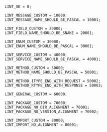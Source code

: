     LINT_OK = 0;

    LINT_MESSAGE_CUSTOM = 10000;
    LINT_MESSAGE_NAME_SHOULD_BE_PASCAL = 10001;

    LINT_FIELD_CUSTOM = 20000;
    LINT_FIELD_NAME_SHOULD_BE_SNAKE = 20001;

    LINT_ENUM_CUSTOM = 30000;
    LINT_ENUM_NAME_SHOULD_BE_PASCAL = 30001;

    LINT_SERVICE_CUSTOM = 40000;
    LINT_SERVICE_NAME_SHOULD_BE_PASCAL = 40001;

    LINT_METHOD_CUSTOM = 50000;
    LINT_METHOD_NAME_SHOULD_BE_PASCAL = 50001;

    LINT_METHOD_ITYPE_END_WITH_REQUEST = 50002;
    LINT_METHOD_RTYPE_END_WITH_RESPONSE = 50003;

    LINT_GENERAL_CUSTOM = 60000;

    LINT_PACKAGE_CUSTOM = 70000;
    LINT_PACKAGE_NO_DIR_ALIGNMENT = 70001;
    LINT_PACKAGE_NO_VERSION_ALIGNMENT = 70002;

    LINT_IMPORT_CUSTOM = 80000;
    LINT_IMPORT_NO_ALIGNMENT = 80001;
